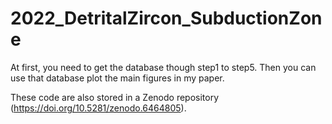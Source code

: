 # 2022_DetritalZircon_SubductionZone
At first, you need to get the database though step1 to step5.
Then you can use that database plot the main figures in my paper.

These code are also stored in a Zenodo repository (https://doi.org/10.5281/zenodo.6464805).
